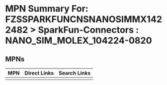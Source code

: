 



# MPN Summary For: FZSSPARKFUNCNSNANOSIMMX1422482 > SparkFun-Connectors : NANO_SIM_MOLEX_104224-0820

## MPNs
  

|MPN|Direct Links|Search Links|
| :--- | :--- | :--- |
||||
